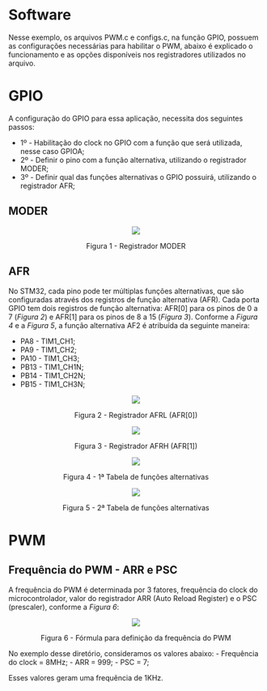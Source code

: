 # Software
Nesse exemplo, os arquivos PWM.c e configs.c, na função GPIO, possuem as configurações necessárias para habilitar o PWM, abaixo é explicado o funcionamento e as opções disponíveis nos registradores utilizados no arquivo.

# GPIO
A configuração do GPIO para essa aplicação, necessita dos seguintes passos:
- 1º - Habilitação do clock no GPIO com a função que será utilizada, nesse caso GPIOA;
- 2º - Definir o pino com a função alternativa, utilizando o registrador MODER;
- 3º - Definir qual das funções alternativas o GPIO possuirá, utilizando o registrador AFR;

## MODER
<p align="center">
<img  src="https://github.com/user-attachments/assets/a7368376-9674-4781-adaf-587715a21e60">
</p>
<p align="center">
  Figura 1 - Registrador MODER
</p>

## AFR 
No STM32, cada pino pode ter múltiplas funções alternativas, que são configuradas através dos registros de função alternativa (AFR). Cada porta GPIO tem dois registros de função alternativa: AFR[0] para os pinos de 0 a 7 (*Figura 2*) e AFR[1] para os pinos de 8 a 15 (*Figura 3*). Conforme a *Figura 4* e a *Figura 5*, a função alternativa AF2 é atribuída da seguinte maneira:
- PA8 - TIM1_CH1;
- PA9 - TIM1_CH2;
- PA10 - TIM1_CH3;
- PB13 - TIM1_CH1N;
- PB14 - TIM1_CH2N;
- PB15 - TIM1_CH3N;

<p align="center">
<img  src="https://github.com/user-attachments/assets/1c7efc87-0225-4efa-b17d-dbeadbb576b9">
</p>
<p align="center">
  Figura 2 - Registrador AFRL (AFR[0])
</p>

<p align="center">
<img  src="https://github.com/user-attachments/assets/332aa283-9388-430f-a5b6-c0df6df6a437">
</p>
<p align="center">
  Figura 3 - Registrador AFRH (AFR[1])
</p>

<p align="center">
<img  src="https://github.com/user-attachments/assets/9b850c31-462b-45f8-a15a-9c562d10f9fd">
</p>
<p align="center">
  Figura 4 - 1ª Tabela de funções alternativas
</p>

<p align="center">
<img  src="https://github.com/user-attachments/assets/56d4e1e2-2c34-41ac-888d-59b3a05096e6">
</p>
<p align="center">
  Figura 5 - 2ª Tabela de funções alternativas
</p>

# PWM

## Frequência do PWM - ARR e PSC
A frequência do PWM é determinada por 3 fatores, frequência do clock do microcontrolador, valor do registrador ARR (Auto Reload Register) e o PSC (prescaler), conforme a *Figura 6*:
<p align="center">
<img  src="https://github.com/user-attachments/assets/4f15b572-46d6-4336-a8ea-1f1291a81ab9">
</p>
<p align="center">
  Figura 6 - Fórmula para definição da frequência do PWM
</p>
No exemplo desse diretório, consideramos os valores abaixo:
- Frequência do clock = 8MHz;
- ARR = 999;
- PSC = 7;

Esses valores geram uma frequência de 1KHz.
